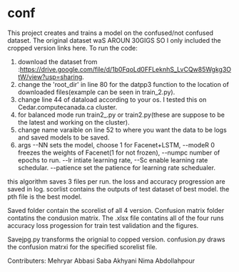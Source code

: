 # conf
This project creates and trains a model on the confused/not confused dataset.
The original dataset waS AROUN 30GIGS SO I only included the cropped version links here.
To run the code:
1) download the dataset from :https://drive.google.com/file/d/1b0FqoLd0FFLeknhS_LvCQw85Wgkg3OtW/view?usp=sharing.
2) change the 'root_dir' in line 80 for the datpp3 function to the location of downloaded files(example can be seen in train_2.py).
3) change line 44 of dataload according to your os. I tested this on Cedar.computecanada.ca cluster.
4) for balanced mode run train2_.py or train2.py(these are suppose to be the latest and working on the cluster).
5) change name varaible on line 52 to where you want the data to be logs and saved models to be saved.
6) args --NN sets the model, choose 1 for Facenet+LSTM, --modeR 0 freezes the weights of Facenet(1 for not frozen), --numpc number of epochs to run. --lr intiate learning rate, --Sc enable learning rate schedular. --patience set the patience for learning rate schedualer.

this algorithm saves 3 files per run. the loss and accuracy progression are saved in log. scorlist contains the outputs of test dataset of best model. the pth file is the best model.

Saved folder contain the scorelist of all 4 version. Confusion matrix folder contatins the condusion matrix. The .xlsx file contatins all of the four runs accuracy loss progession for train test validation and the figures.

Savejpg.py transforms the orignial to copped version.
confusion.py draws the confusion matrxi for the specified scorelist file.

Contributers:
    Mehryar Abbasi
    Saba Akhyani
    Nima Abdollahpour
